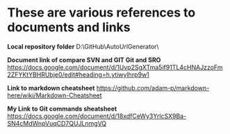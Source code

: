 # These are various references to documents and links

**Local repository folder**
D:\GitHub\AutoUrlGenerator\

**Document link of compare SVN and GIT Git and SRO**
<https://docs.google.com/document/d/1Uvp2SgXTma5if91TL4cHNAJzzoFm2ZFYKtYBHRUbje0/edit#heading=h.ytiwylhrp9w1>

**Link to markdown cheatsheet**
<https://github.com/adam-p/markdown-here/wiki/Markdown-Cheatsheet>

**My Link to Git commands sheatsheet**
<https://docs.google.com/document/d/18xdfCeWy3YrlcSX9Ba-SN4cMdWnpVuqCD7QUJLnmgVQ>



